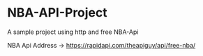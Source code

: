 # NBA-API-Project

A sample project using http and free NBA-Api

NBA Api Address -> https://rapidapi.com/theapiguy/api/free-nba/
